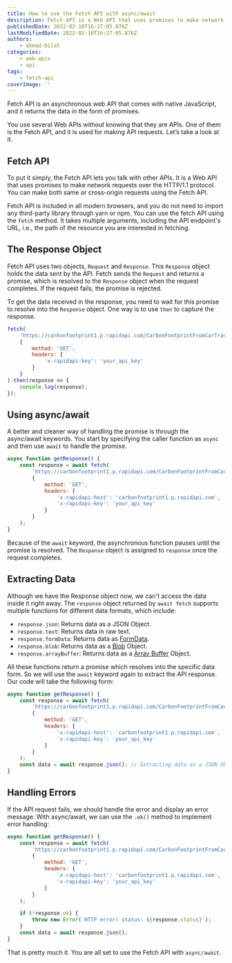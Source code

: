 ```yaml
---
title: How to use the Fetch API with async/await
description: Fetch API is a Web API that uses promises to make network requests over the HTTP/1.1 protocol. This guide will demonstrate how to handle these promises through async/await.
publishedDate: 2022-02-10T16:27:05.876Z
lastModifiedDate: 2022-02-10T16:27:05.876Z
authors:
    - ahmad-bilal
categories:
    - web-apis
    - api
tags:
    - fetch-api
coverImage: ''
---
```


<Lead>

Fetch API is an asynchronous web API that comes with native JavaScript, and it returns the data in the form of promises.

</Lead>

You use several Web APIs without knowing that they are APIs. One of them is the Fetch API, and it is used for making API requests. Let’s take a look at it.

## Fetch API

To put it simply, the Fetch API lets you talk with other APIs. It is a Web API that uses promises to make network requests over the HTTP/1.1 protocol. You can make both same or cross-origin requests using the Fetch API.

Fetch API is included in all modern browsers, and you do not need to import any third-party library through yarn or npm. You can use the fetch API using the `fetch` method. It takes multiple arguments, including the API endpoint's URL, i.e., the path of the resource you are interested in fetching.

## The Response Object

Fetch API uses two objects, `Request` and `Response`. This `Response` object holds the data sent by the API. Fetch sends the `Request` and returns a promise, which is resolved to the `Response` object when the request completes. If the request fails, the promise is rejected.

To get the data received in the response, you need to wait for this promise to resolve into the `Response` object. One way is to use `then` to capture the response.

```js
fetch(
	'https://carbonfootprint1.p.rapidapi.com/CarbonFootprintFromCarTravel?distance=100&vehicle=SmallDieselCar',
	{
		method: 'GET',
		headers: {
			'x-rapidapi-key': 'your_api_key'
		}
	}
).then(response => {
	console.log(response);
});
```

## Using async/await

A better and cleaner way of handling the promise is through the async/await keywords. You start by specifying the caller function as `async` and then use `await` to handle the promise.

```js
async function getResponse() {
	const response = await fetch(
		'https://carbonfootprint1.p.rapidapi.com/CarbonFootprintFromCarTravel?distance=100&vehicle=SmallDieselCar',
		{
			method: 'GET',
			headers: {
				'x-rapidapi-host': 'carbonfootprint1.p.rapidapi.com',
				'x-rapidapi-key': 'your_api_key'
			}
		}
	);
}
```

Because of the `await` keyword, the asynchronous function pauses until the promise is resolved. The `Response` object is assigned to `response` once the request completes.

## Extracting Data

Although we have the Response object now, we can't access the data inside it right away. The `response` object returned by `await fetch` supports multiple functions for different data formats, which include:

-   `response.json`: Returns data as a JSON Object.
-   `response.text`: Returns data in raw text.
-   `response.formData`: Returns data as [FormData](https://developer.mozilla.org/en-US/docs/Web/API/FormData).
-   `response.blob`: Returns data as a [Blob](https://developer.mozilla.org/en-US/docs/Web/API/Blob) Object.
-   `response.arrayBuffer`: Returns data as a [Array Buffer](https://developer.mozilla.org/en-US/docs/Web/JavaScript/Reference/Global_Objects/ArrayBuffer) Object.

All these functions return a promise which resolves into the specific data form. So we will use the `await` keyword again to extract the API response. Our code will take the following form:

```js
async function getResponse() {
	const response = await fetch(
		'https://carbonfootprint1.p.rapidapi.com/CarbonFootprintFromCarTravel?distance=100&vehicle=SmallDieselCar',
		{
			method: 'GET',
			headers: {
				'x-rapidapi-host': 'carbonfootprint1.p.rapidapi.com',
				'x-rapidapi-key': 'your_api_key'
			}
		}
	);
	const data = await response.json(); // Extracting data as a JSON Object from the response
}
```

## Handling Errors

If the API request fails, we should handle the error and display an error message. With async/await, we can use the `.ok()` method to implement error handling:

```js
async function getResponse() {
	const response = await fetch(
		'https://carbonfootprint1.p.rapidapi.com/CarbonFootprintFromCarTravel?distance=100&vehicle=SmallDieselCar',
		{
			method: 'GET',
			headers: {
				'x-rapidapi-host': 'carbonfootprint1.p.rapidapi.com',
				'x-rapidapi-key': 'your_api_key'
			}
		}
	);

	if (!response.ok) {
		throw new Error(`HTTP error! status: ${response.status}`);
	}
	const data = await response.json();
}
```

That is pretty much it. You are all set to use the Fetch API with `async/await`.
